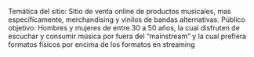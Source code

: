 Temática del sitio: 
Sitio de venta online de productos musicales, mas específicamente, merchandising y vinilos de bandas alternativas. 
Público objetivo:
Hombres y mujeres de entre 30 a 50 años, la cual disfruten de escuchar y consumir música por fuera del “mainstream” y la cual prefiera formatos físicos por encima de los formatos en streaming
